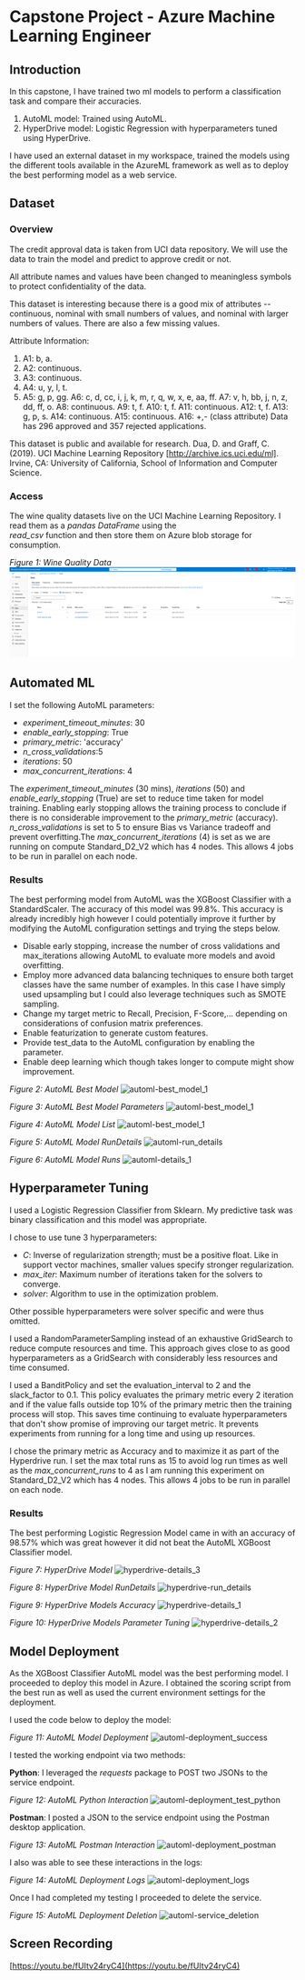 # Capstone Project - Azure Machine Learning Engineer

## Introduction
In this capstone, I have trained two ml models to perform a classification task and compare their accuracies.
1. AutoML model: Trained using AutoML.
2. HyperDrive model: Logistic Regression with hyperparameters tuned using HyperDrive.

I have used an external dataset in my workspace, trained the models using the 
different tools available in the AzureML framework as well as to deploy the best performing model as a web service.


## Dataset

### Overview

The credit approval data is taken from UCI data repository. We will use the data to train the model and predict to approve credit or not.

All attribute names and values have been changed to meaningless symbols to protect confidentiality of the data.

This dataset is interesting because there is a good mix of attributes -- continuous, nominal with small numbers of values, and nominal with larger numbers of values. There are also a few missing values.

Attribute Information:

1. A1: b, a.
2. A2: continuous.
3. A3: continuous.
4. A4: u, y, l, t.
5. A5: g, p, gg.
A6: c, d, cc, i, j, k, m, r, q, w, x, e, aa, ff.
A7: v, h, bb, j, n, z, dd, ff, o.
A8: continuous.
A9: t, f.
A10: t, f.
A11: continuous.
A12: t, f.
A13: g, p, s.
A14: continuous.
A15: continuous.
A16: +,- (class attribute)
Data has 296 approved and 357 rejected applications.

This dataset is public and available for research. Dua, D. and Graff, C. (2019). UCI Machine Learning Repository [http://archive.ics.uci.edu/ml]. Irvine, CA: University of California, School of Information and Computer Science.


### Access

The wine quality datasets live on the UCI Machine Learning Repository. I read them as a *pandas DataFrame* using the  
*read_csv* function and then store them on Azure blob storage for consumption.

*Figure 1: Wine Quality Data*
![data](Screenshots/Fig1.png)

## Automated ML

I set the following AutoML parameters: 

* *experiment_timeout_minutes*: 30
* *enable_early_stopping*: True    
* *primary_metric*: 'accuracy'
* *n_cross_validations*:5
* *iterations*: 50
* *max_concurrent_iterations*: 4

The *experiment_timeout_minutes* (30 mins), *iterations* (50) and *enable_early_stopping* (True) are set to reduce time 
taken for model training. Enabling early stopping allows the training process to conclude if there is no considerable 
improvement to the *primary_metric* (accuracy). *n_cross_validations* is set to 5 to ensure Bias vs Variance tradeoff
and prevent overfitting.The *max_concurrent_iterations* (4) is set as we are running on compute Standard_D2_V2 which has 
4 nodes. This allows 4 jobs to be run in parallel on each node.

### Results

The best performing model from AutoML was the XGBoost Classifier with a StandardScaler. The accuracy of this model was
99.8%. This accuracy is already incredibly high however I could potentially improve it further by modifying the 
AutoML configuration settings and trying the steps below.
* Disable early stopping, increase the number of cross validations and max_iterations allowing AutoML to evaluate more 
models and avoid overfitting.
* Employ more advanced data balancing techniques to ensure both target classes have the same number of examples. In this 
case I have simply used upsampling but I could also leverage techniques such as SMOTE sampling.
* Change my target metric to Recall, Precision, F-Score,... depending on considerations of confusion matrix preferences.
* Enable featurization to generate custom features.
* Provide test_data to the AutoML configuration by enabling the parameter.
* Enable deep learning which though takes longer to compute might show improvement.


*Figure 2: AutoML Best Model*
![automl-best_model_1](images/automl-best_model_1.png)

*Figure 3: AutoML Best Model Parameters*
![automl-best_model_1](images/automl-best_model_parameters.png)

*Figure 4: AutoML Model List*
![automl-best_model_1](images/automl-best_model_2.png)

*Figure 5: AutoML Model RunDetails*
![automl-run_details](images/automl-run_details.png)

*Figure 6: AutoML Model Runs*
![automl-details_1](images/automl-details_1.png)

## Hyperparameter Tuning

I used a Logistic Regression Classifier from Sklearn. My predictive task was binary classification and this model was 
appropriate. 

I chose to use tune 3 hyperparameters:
* *C*: Inverse of regularization strength; must be a positive float. Like in support vector machines, 
smaller values specify stronger regularization.
* *max_iter*: Maximum number of iterations taken for the solvers to converge.
* *solver*: Algorithm to use in the optimization problem.

Other possible hyperparameters were solver specific and were thus omitted. 
 
I used a RandomParameterSampling instead of an exhaustive GridSearch to reduce compute resources and time. This approach 
gives close to as good hyperparameters as a GridSearch with considerably less resources and time consumed. 

I used a BanditPolicy and set the evaluation_interval to 2 and the slack_factor to 0.1. This policy evaluates the primary 
metric every 2 iteration and if the value falls outside top 10% of the primary metric then the training process will stop. 
This saves time continuing to evaluate hyperparameters that don't show promise of improving our target metric. It prevents 
experiments from running for a long time and using up resources.

I chose the primary metric as Accuracy and to maximize it as part of the Hyperdrive run. I set the max total runs as 15 
to avoid log run times as well as the *max_concurrent_runs* to 4 as I am running this experiment on Standard_D2_V2 which 
has 4 nodes. This allows 4 jobs to be run in parallel on each node.

### Results
The best performing Logistic Regression Model came in with an accuracy of 98.57% which was great however it did not 
beat the AutoML XGBoost Classifier model. 

*Figure 7: HyperDrive Model*
![hyperdrive-details_3](images/hyperdrive-details_3.png)

*Figure 8: HyperDrive Model RunDetails*
![hyperdrive-run_details](images/hyperdrive-run_details.png)

*Figure 9: HyperDrive Models Accuracy*
![hyperdrive-details_1](images/hyperdrive-details_1.png)

*Figure 10: HyperDrive Models Parameter Tuning*
![hyperdrive-details_2](images/hyperdrive-details_2.png)

## Model Deployment

As the XGBoost Classifier AutoML model was the best performing model. I proceeded to deploy this model in Azure.
I obtained the scoring script from the best run as well as used the current environment settings for the deployment. 

I used the code below to deploy the model:

*Figure 11: AutoML Model Deployment*
![automl-deployment_success](images/automl-deployment_success.png)

I tested the working endpoint via two methods:

**Python**: 
I leveraged the *requests* package to POST two JSONs to the service endpoint.

*Figure 12: AutoML Python Interaction*
![automl-deployment_test_python](images/automl-deployment_test_python.png)


**Postman**: I posted a JSON to the service endpoint using the Postman desktop application.

*Figure 13: AutoML Postman Interaction*
![automl-deployment_postman](images/automl-deployment_postman.png)

I also was able to see these interactions in the logs:

*Figure 14: AutoML Deployment Logs*
![automl-deployment_logs](images/automl-deployment_logs.png)

Once I had completed my testing I proceeded to delete the service.

*Figure 15: AutoML Deployment Deletion*
![automl-service_deletion](images/automl-service_deletion.png)

## Screen Recording

[https://youtu.be/fUItv24ryC4](https://youtu.be/fUItv24ryC4)
